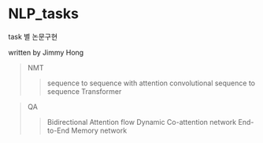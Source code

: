# NLP_tasks

task 별 논문구현


written by Jimmy Hong 

> NMT 
>> sequence to sequence with attention 
>> convolutional sequence to sequence
>> Transformer 


> QA
>> Bidirectional Attention flow
>> Dynamic Co-attention network
>> End-to-End Memory network





